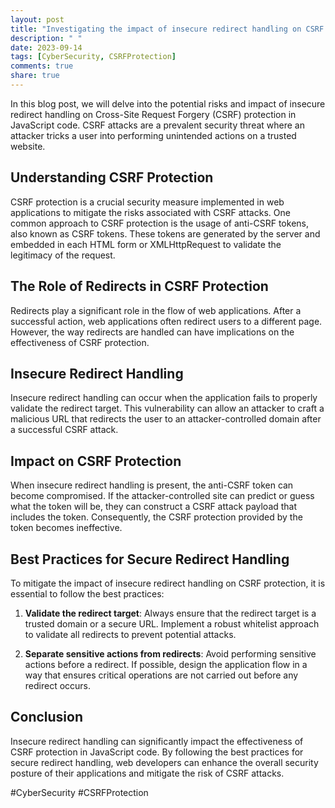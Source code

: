 ```yaml
---
layout: post
title: "Investigating the impact of insecure redirect handling on CSRF protection in JavaScript code"
description: " "
date: 2023-09-14
tags: [CyberSecurity, CSRFProtection]
comments: true
share: true
---
```

In this blog post, we will delve into the potential risks and impact of insecure redirect handling on Cross-Site Request Forgery (CSRF) protection in JavaScript code. CSRF attacks are a prevalent security threat where an attacker tricks a user into performing unintended actions on a trusted website.

## Understanding CSRF Protection ##
CSRF protection is a crucial security measure implemented in web applications to mitigate the risks associated with CSRF attacks. One common approach to CSRF protection is the usage of anti-CSRF tokens, also known as CSRF tokens. These tokens are generated by the server and embedded in each HTML form or XMLHttpRequest to validate the legitimacy of the request.

## The Role of Redirects in CSRF Protection ##
Redirects play a significant role in the flow of web applications. After a successful action, web applications often redirect users to a different page. However, the way redirects are handled can have implications on the effectiveness of CSRF protection.

## Insecure Redirect Handling ##
Insecure redirect handling can occur when the application fails to properly validate the redirect target. This vulnerability can allow an attacker to craft a malicious URL that redirects the user to an attacker-controlled domain after a successful CSRF attack. 

## Impact on CSRF Protection ##
When insecure redirect handling is present, the anti-CSRF token can become compromised. If the attacker-controlled site can predict or guess what the token will be, they can construct a CSRF attack payload that includes the token. Consequently, the CSRF protection provided by the token becomes ineffective.

## Best Practices for Secure Redirect Handling ##
To mitigate the impact of insecure redirect handling on CSRF protection, it is essential to follow the best practices:

1. **Validate the redirect target**: Always ensure that the redirect target is a trusted domain or a secure URL. Implement a robust whitelist approach to validate all redirects to prevent potential attacks.

2. **Separate sensitive actions from redirects**: Avoid performing sensitive actions before a redirect. If possible, design the application flow in a way that ensures critical operations are not carried out before any redirect occurs.

## Conclusion ##
Insecure redirect handling can significantly impact the effectiveness of CSRF protection in JavaScript code. By following the best practices for secure redirect handling, web developers can enhance the overall security posture of their applications and mitigate the risk of CSRF attacks.

#CyberSecurity #CSRFProtection